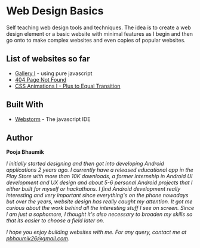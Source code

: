 # Web Design Basics

Self teaching web design tools and techniques. The idea is to create a web design element or a basic website with minimal features as I begin and then go onto to make complex websites and even copies of popular websites.

## List of websites so far
* [Gallery I](https://github.com/PoojaB26/web-design-basics/tree/master/gallery-basics) - using pure javascript
* [404 Page Not Found](https://github.com/PoojaB26/web-design-basics/tree/master/404-page) 
* [CSS Animations I - Plus to Equal Transition](https://github.com/PoojaB26/web-design-basics/tree/master/animations-plusToEqual)

## Built With

* [Webstorm](https://www.jetbrains.com/webstorm/) - The javascript IDE

## Author

**Pooja Bhaumik** 

*I initially started designing and then got into developing Android applications 2 years ago. I currently have a released educational app in the Play Store with more than 10K downloads, a former internship in Android UI development and UX design and about 5-6 personal Android projects that I either built for myself or hackathons. I find Android development really interesting and very important since everything's on the phone nowadays but over the years, website design has really caught my attention. It got me curious about the work behind all the interesting stuff I see on screen. Since I am just a sophomore, I thought it's also necessary to broaden my skills so that its easier to choose a field later on.*

*I hope you enjoy building websites with me. For any query, contact me at pbhaumik26@gmail.com.*
